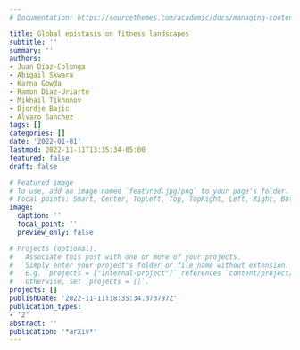 ```yaml
---
# Documentation: https://sourcethemes.com/academic/docs/managing-content/

title: Global epistasis on fitness landscapes
subtitle: ''
summary: ''
authors:
- Juan Diaz-Colunga
- Abigail Skwara
- Karna Gowda
- Ramon Diaz-Uriarte
- Mikhail Tikhonov
- Djordje Bajic
- Alvaro Sanchez
tags: []
categories: []
date: '2022-01-01'
lastmod: 2022-11-11T13:35:34-05:00
featured: false
draft: false

# Featured image
# To use, add an image named `featured.jpg/png` to your page's folder.
# Focal points: Smart, Center, TopLeft, Top, TopRight, Left, Right, BottomLeft, Bottom, BottomRight.
image:
  caption: ''
  focal_point: ''
  preview_only: false

# Projects (optional).
#   Associate this post with one or more of your projects.
#   Simply enter your project's folder or file name without extension.
#   E.g. `projects = ["internal-project"]` references `content/project/deep-learning/index.md`.
#   Otherwise, set `projects = []`.
projects: []
publishDate: '2022-11-11T18:35:34.070797Z'
publication_types:
- '2'
abstract: ''
publication: '*arXiv*'
---
```

